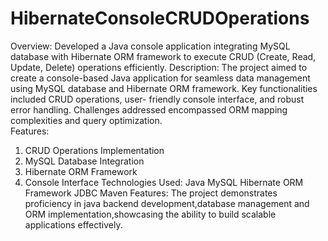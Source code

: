 # HibernateConsoleCRUDOperations
Overview:
	Developed a Java console application integrating MySQL database with Hibernate ORM framework 
	to execute CRUD (Create, Read, Update, Delete) operations efficiently.
Description:
	The project aimed to create a console-based Java application for seamless data management using
  	MySQL database and Hibernate ORM framework. Key functionalities included CRUD operations,
  	user-	friendly console interface, and robust error handling. Challenges addressed encompassed 
	ORM mapping complexities and query optimization.	
Features:
1. CRUD Operations Implementation
2. MySQL Database Integration
3. Hibernate ORM Framework
4. Console Interface
Technologies Used:
  Java
  MySQL
  Hibernate ORM Framework
  JDBC
  Maven
Features:
	The project demonstrates proficiency in java backend development,database management
	and ORM implementation,showcasing the ability to build scalable applications effectively.
